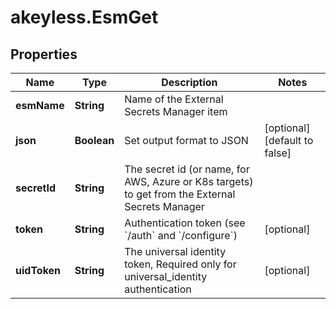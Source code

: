 # akeyless.EsmGet

## Properties

Name | Type | Description | Notes
------------ | ------------- | ------------- | -------------
**esmName** | **String** | Name of the External Secrets Manager item | 
**json** | **Boolean** | Set output format to JSON | [optional] [default to false]
**secretId** | **String** | The secret id (or name, for AWS, Azure or K8s targets) to get from the External Secrets Manager | 
**token** | **String** | Authentication token (see &#x60;/auth&#x60; and &#x60;/configure&#x60;) | [optional] 
**uidToken** | **String** | The universal identity token, Required only for universal_identity authentication | [optional] 


